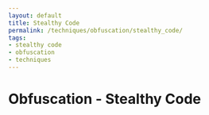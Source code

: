 ```yaml
---
layout: default
title: Stealthy Code
permalink: /techniques/obfuscation/stealthy_code/
tags:
- stealthy code
- obfuscation
- techniques
---
```


Obfuscation - Stealthy Code
===========================
